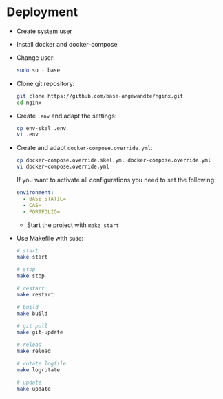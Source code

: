# Deployment

- Create system user
- Install docker and docker-compose
- Change user:

  ```bash
  sudo su - base
  ```

- Clone git repository:

  ```bash
  git clone https://github.com/base-angewandte/nginx.git
  cd nginx
  ```

- Create `.env` and adapt the settings:

  ```bash
  cp env-skel .env
  vi .env
  ```

- Create and adapt `docker-compose.override.yml`:

  ```bash
  cp docker-compose.override.skel.yml docker-compose.override.yml
  vi docker-compose.override.yml
  ```

  If you want to activate all configurations you need to set the following:

  ```yaml
  environment:
    - BASE_STATIC=
    - CAS=
    - PORTFOLIO=
  ```

  - Start the project with `make start`

- Use Makefile with `sudo`:

  ```bash
  # start
  make start

  # stop
  make stop

  # restart
  make restart

  # build
  make build

  # git pull
  make git-update

  # reload
  make reload

  # rotate logfile
  make logrotate

  # update
  make update
  ```
